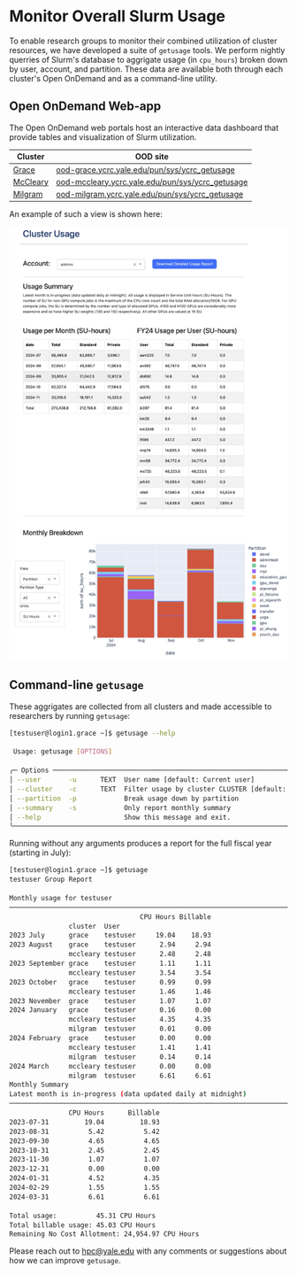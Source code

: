 # Monitor Overall Slurm Usage

To enable research groups to monitor their combined utilization of cluster resources, we have developed a suite of `getusage` tools. 
We perform nightly querries of Slurm's database to aggrigate usage (in `cpu_hours`) broken down by user, account, and partition. 
These data are available both through each cluster's Open OnDemand and as a command-line utility.

## Open OnDemand Web-app

The Open OnDemand web portals host an interactive data dashboard that provide tables and visualization of Slurm utilization.

| Cluster                        | OOD site                                                         |
|--------------------------------|------------------------------------------------------------------|
| [Grace](/clusters/grace)       | [ood-grace.ycrc.yale.edu/pun/sys/ycrc_getusage](https://ood-grace.ycrc.yale.edu/pun/sys/ycrc_getusage)         |
| [McCleary](/clusters/mccleary) | [ood-mccleary.ycrc.yale.edu/pun/sys/ycrc_getusage](https://ood-mccleary.ycrc.yale.edu/pun/sys/ycrc_getusage) |
| [Milgram](/clusters/milgram)   | [ood-milgram.ycrc.yale.edu/pun/sys/ycrc_getusage](https://ood-milgram.ycrc.yale.edu/pun/sys/ycrc_getusage)     |

An example of such a view is shown here:

![getusage](/img/ood-getusage.png)

## Command-line `getusage`
These aggrigates are collected from all clusters and made accessible to researchers by running `getusage`:

```sh
[testuser@login1.grace ~]$ getusage --help

 Usage: getusage [OPTIONS]

╭─ Options ──────────────────────────────────────────────────────────────────╮
│ --user       -u      TEXT  User name [default: Current user]               │
│ --cluster    -c      TEXT  Filter usage by cluster CLUSTER [default: All]  │
│ --partition  -p            Break usage down by partition                   │
│ --summary    -s            Only report monthly summary                     │
│ --help                     Show this message and exit.                     │
╰────────────────────────────────────────────────────────────────────────────╯

```

Running without any arguments produces a report for the full fiscal year (starting in July):

```sh
[testuser@login1.grace ~]$ getusage
testuser Group Report

Monthly usage for testuser
────────────────────────────────────────────────────────────────────────────────
                                 CPU Hours Billable
               cluster  User
2023 July      grace    testuser     19.04    18.93
2023 August    grace    testuser      2.94     2.94
               mccleary testuser      2.48     2.48
2023 September grace    testuser      1.11     1.11
               mccleary testuser      3.54     3.54
2023 October   grace    testuser      0.99     0.99
               mccleary testuser      1.46     1.46
2023 November  grace    testuser      1.07     1.07
2024 January   grace    testuser      0.16     0.00
               mccleary testuser      4.35     4.35
               milgram  testuser      0.01     0.00
2024 February  grace    testuser      0.00     0.00
               mccleary testuser      1.41     1.41
               milgram  testuser      0.14     0.14
2024 March     mccleary testuser      0.00     0.00
               milgram  testuser      6.61     6.61
Monthly Summary
Latest month is in-progress (data updated daily at midnight)
────────────────────────────────────────────────────────────────────────────────
               CPU Hours      Billable
2023-07-31         19.04         18.93
2023-08-31          5.42          5.42
2023-09-30          4.65          4.65
2023-10-31          2.45          2.45
2023-11-30          1.07          1.07
2023-12-31          0.00          0.00
2024-01-31          4.52          4.35
2024-02-29          1.55          1.55
2024-03-31          6.61          6.61

Total usage:          45.31 CPU Hours
Total billable usage: 45.03 CPU Hours
Remaining No Cost Allotment: 24,954.97 CPU Hours

```

Please reach out to hpc@yale.edu with any comments or suggestions about how we can improve `getusage`. 


